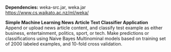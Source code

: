 <b>Dependencies:</b> weka-src.jar, weka.jar <br>
https://www.cs.waikato.ac.nz/ml/weka/

<b>Simple Machine Learning News Article Text Classifier Application</b><br>
Append or upload news article content, and classify test example as either business, entertainment, politics, sport, or tech.  Make predictions or classifications using Naive Bayes Multinominal models based on training set of 2000 labeled examples, and 10-fold cross validation.



